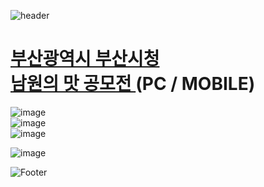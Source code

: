 ![header](https://capsule-render.vercel.app/api?type=wave&color=auto&height=150&section=header&text=2024.%2011.%2005%20-%2012.%2018&fontSize=60)

# <a href="https://xn--q20bm8okyktpa.com/"> 부산광역시 부산시청 <br> 남원의 맛 공모전 </a> (PC / MOBILE)

![image](https://github.com/user-attachments/assets/778f59f1-6ce0-4416-9ed2-80b7d3ec1bc4) <br>
![image](https://github.com/user-attachments/assets/1debac0e-2ea8-4e51-bba5-f0fbb80a299b) <br>
![image](https://github.com/user-attachments/assets/1751e649-b30a-435d-9bb8-e74b1387c4fa) <br>

![image](https://github.com/user-attachments/assets/5e779d6b-8528-4324-bf5e-0eab0aa63100)

![Footer](https://capsule-render.vercel.app/api?type=waving&color=auto&height=200&section=footer)








